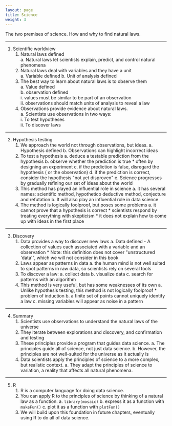 ```yaml
---
layout: page
title: Science
weight: 3
---
```


The two premises of science. How and why to find natural laws.

***
1. Scientific worldview
    1. Natural laws defined  
        a. Natural laws let scientists explain, predict, and control natural phenomena
    2. Natural laws deal with variables and they have a unit  
        a. Variable defined
        b. Unit of analysis defined  
    3. The best way to learn about natural laws is to observe them  
        a. Value defined  
        b. observation defined  
            i. values must be similar to be part of an observation  
            ii. observations should match units of analysis to reveal a law  
    4. Observations provide evidence about natural laws.  
        a. Scientists use observations in two ways:  
            i. To test hypotheses  
            ii. To discover laws  
    
***

2. Hypothesis testing
    1. We approach the world not through observations, but ideas.
        a. Hypothesis defined
        b. Observations can highlight incorrect ideas
    2. To test a hypothesis
        a. deduce a testable prediction from the hypothesis
        b. observe whether the prediction is true
            * often by designing an experiment
        c. if the prediction is false, disregard the hypothesis ( or the observation)
        d. if the prediction is correct, consider the hypothesis "not yet disproven"
        e. Science progresses by gradually refining our set of ideas about the world
    3. This method has played an influential role in science
        a. it has several names: scientific method, hypothetico deductive method, conjecture and refutation
        b. It will also play an influential role in data science
    4. The method is logically foolproof, but poses some problems
        a. it cannot prove that a hypothesis is correct
            * scientists respond by treating everything with skepticism
            * it does not explain how to come up with ideas in the first place
            
***

3. Discovery
    1. Data provides a way to discover new laws
        a. Data defined - A collection of values each associated with a variable and an observation
            * Note: this definition does not cover "unstructured 'data'", which we will not consider in this book
    2. Laws appear as patterns in data
        a. the human mind is not well suited to spot patterns in raw data, so scientists rely on several tools
    3. To discover a law:
        a. collect data
        b. visualize data
        c. search for patterns with an algorithm
    4. This method is very useful, but has some weaknesses of its own
        a. Unlike hypothesis testing, this method is not logically foolproof
            * problem of induction
        b. a finite set of points cannot uniquely identify a law
        c. missing variables will appear as noise in a pattern
        
***


4. Summary
    1. Scientists use observations to understand the natural laws of the universe
    2. They iterate between explorations and discovery, and confirmation and testing
    3. These principles provide a program that guides data science.
        a. The principles guide all of science, not just data science.
        b. However, the principles are not well-suited for the universe as it actually is
    4. Data scientists apply the principles of science to a more complex, but realistic context.
        a. They adapt the principles of science to variation, a reality that affects all natural phenomena.
        
***

5. R 
    1. R is a computer language for doing data science.
    2. You can apply R to the principles of science by thinking of a natural law as a function.
        a. `library(mosaic)`
        b. express it as a function with `makeFun()`
        c. plot it as a function with `plotFun()`
    3. We will build upon this foundation in future chapters, eventually using R to do all of data science.